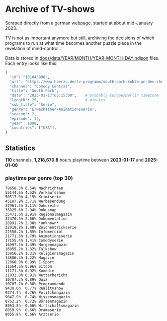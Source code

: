 # Archive of TV-shows

Scraped directly from a german webpage, started at about mid-January 2023.

TV is not as important anymore but still, archiving the decisions of which programs to run at what time
becomes another puzzle piece in the revelation of mind-control.. 

Data is stored in [docs/data/YEAR/MONTH/YEAR-MONTH-DAY.ndjson](docs/data/) files. 
Each entry looks like this:

```python
{
  "id": "181043890", 
  "url": "https://www.hoerzu.de/tv-programm/south-park-kohle-an-den-chefkoch/bid_181043890/", 
  "channel": "Comedy Central", 
  "title": "South Park", 
  "date": "2023-01-17T05:15:00",    # probably Europe/Berlin timezone 
  "length": 25,                     # minutes 
  "sub_title": "Serie", 
  "genre": "Erwachsenen-Animationsserie", 
  "season": 2, 
  "episode": 14, 
  "year": 1998, 
  "countries": ["USA"],
}
```

## Statistics

**110** channels, **1,218,670.8** hours playtime between **2023-01-17** and **2025-01-08**


### playtime per genre (top 30)

    79658.3h 6.54% Nachrichten
    55144.6h 4.52% Verkaufsshow
    50517.0h 4.15% Krimiserie
    45187.9h 3.71% Werbesendung
    37961.3h 3.11% Dokureihe
    35825.6h 2.94% Dokusoap
    35471.6h 2.91% Regionalmagazin
    32470.5h 2.66% Dokumentation
    28991.7h 2.38% *unknown*
    22918.8h 1.88% Zeichentrickserie
    22558.2h 1.85% Infomercial
    21771.8h 1.79% Animationsserie
    17155.4h 1.41% Comedyserie
    16997.5h 1.39% Morgenmagazin
    16055.2h 1.32% Talkshow
    15956.2h 1.31% Religionsmagazin
    14886.4h 1.22% Magazin
    12060.9h 0.99% E-Sport
    11664.6h 0.96% Sitcom
    11171.3h 0.92% Komödie
    11032.0h 0.91% Wetterbericht
    10787.3h 0.89% Quiz
    10707.7h 0.88% Programmende
    9430.6h  0.77% Realityshow
    9274.7h  0.76% Politikmagazin
    9047.9h  0.74% Wissensmagazin
    8762.2h  0.72% Börsenmagazin
    8063.8h  0.66% Wirtschaftsmagazin
    8059.9h  0.66% Dramaserie
    8055.8h  0.66% Arztserie
